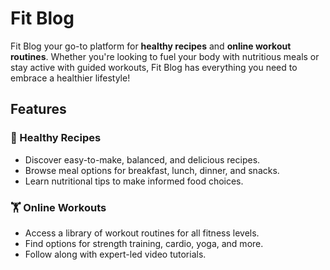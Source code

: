 # Fit Blog  

Fit Blog your go-to platform for **healthy recipes** and **online workout routines**. Whether you're looking to fuel your body with nutritious meals or stay active with guided workouts, Fit Blog has everything you need to embrace a healthier lifestyle!  

## Features  
### 🍎 Healthy Recipes  
- Discover easy-to-make, balanced, and delicious recipes.  
- Browse meal options for breakfast, lunch, dinner, and snacks.  
- Learn nutritional tips to make informed food choices.  

### 🏋️ Online Workouts  
- Access a library of workout routines for all fitness levels.  
- Find options for strength training, cardio, yoga, and more.  
- Follow along with expert-led video tutorials.  


